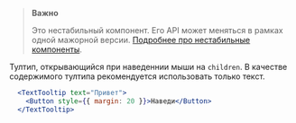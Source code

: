 >**Важно**
>
>Это нестабильный компонент. Его API может меняться в рамках одной мажорной версии. [Подробнее про нестабильные компоненты](#/Unstable).

Тултип, открывающийся при наведеннии мыши на `children`. В качестве содержимого тултипа рекомендуется использовать только текст.

```jsx { "props": { "layout": false, "iframe": false } }
  <TextTooltip text="Привет">
    <Button style={{ margin: 20 }}>Наведи</Button>
  </TextTooltip>
```
